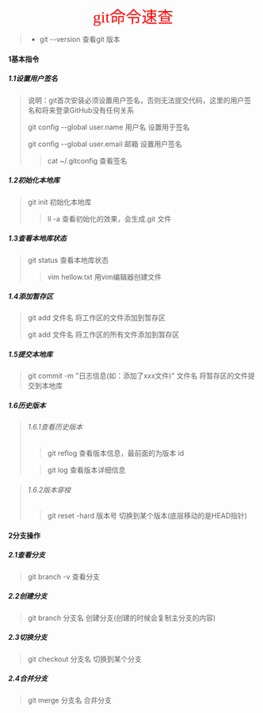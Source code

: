 <center> <font face="黑体" size=6 color=red>git命令速查</font></center>

> * git --version   查看git 版本

#### 1基本指令

##### 1.1设置用户签名

> 说明：git首次安装必须设置用户签名，否则无法提交代码，这里的用户签名和将来登录GitHub没有任何关系
>
> git config --global user.name 用户名       设置用于签名
>
> git config --global user.email 邮箱            设置用户签名
>
> >  cat ~/.gitconfig                                        查看签名

##### 1.2初始化本地库

> git init                                                             初始化本地库
>
> > ll -a                                                              查看初始化的效果，会生成.git 文件

##### 1.3查看本地库状态

> git status														查看本地库状态
>
> > vim hellow.txt										   用vim编辑器创建文件

##### 1.4添加暂存区

> git add 文件名											  将工作区的文件添加到暂存区
>
> git add 文件名                                              将工作区的所有文件添加到暂存区

##### 1.5提交本地库

> git commit -m "日志信息(如：添加了xxx文件)" 文件名										将暂存区的文件提交到本地库

##### 1.6历史版本

>###### 1.6.1查看历史版本
>
>> git reflog                                      查看版本信息，最前面的为版本 id
>
>> git log                                           查看版本详细信息

> ###### 1.6.2版本穿梭
>
> > git reset -hard 版本号                   切换到某个版本(底层移动的是HEAD指针)
> >

#### 2分支操作

##### 2.1查看分支

> git branch -v                                          查看分支

##### 2.2创建分支

> git branch 分支名                                  创建分支(创建的时候会复制主分支的内容)

##### 2.3切换分支

> git checkout 分支名                                切换到某个分支

##### 2.4合并分支

> git merge 分支名                                     合并分支

